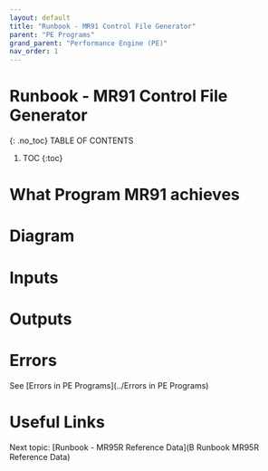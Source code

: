 ```yaml
---
layout: default
title: "Runbook - MR91 Control File Generator"
parent: "PE Programs"
grand_parent: "Performance Engine (PE)"
nav_order: 1
---
```


# Runbook - MR91 Control File Generator
{: .no_toc}
TABLE OF CONTENTS
1. TOC
{:toc}


# What Program MR91 achieves



# Diagram



# Inputs




# Outputs



# Errors
See [Errors in PE Programs](../Errors in PE Programs)


# Useful Links
Next topic: [Runbook - MR95R Reference Data](B Runbook MR95R Reference Data)

